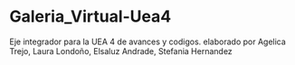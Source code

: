 # Galeria_Virtual-Uea4
Eje integrador para la UEA 4 de avances y codigos. elaborado por Agelica Trejo, Laura Londoño, Elsaluz Andrade, Stefania Hernandez
